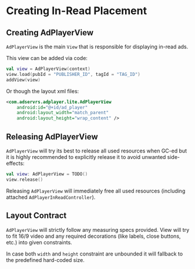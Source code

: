 # Creating In-Read Placement

## Creating AdPlayerView

`AdPlayerView` is the main `View` that is responsible for displaying in-read ads.

This view can be added via code:
```kotlin
val view = AdPlayerView(context)
view.load(pubId = "PUBLISHER_ID", tagId = "TAG_ID")
addView(view)
```

Or though the layout xml files:
```xml
<com.adservrs.adplayer.lite.AdPlayerView
    android:id="@+id/ad_player"
    android:layout_width="match_parent"
    android:layout_height="wrap_content" />
```


## Releasing AdPlayerView

`AdPlayerView` will try its best to release all used resources when GC-ed but it is highly recommended to explicitly release it to avoid unwanted side-effects:
```kotlin
val view: AdPlayerView = TODO()
view.release()
```

Releasing `AdPlayerView` will immediately free all used resources (including attached `AdPlayerInReadController`).


## Layout Contract

`AdPlayerView` will strictly follow any measuring specs provided. View will try to fit 16/9 video and any required decorations (like labels, close buttons, etc.) into given constraints.

In case both `width` and `height` constraint are unbounded it will fallback to the predefined hard-coded size.
